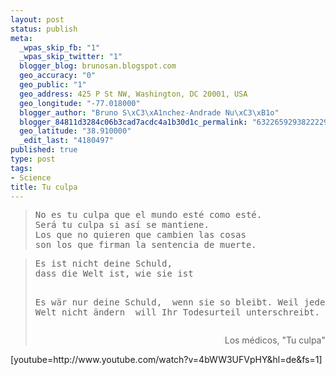 ```yaml
--- 
layout: post
status: publish
meta: 
  _wpas_skip_fb: "1"
  _wpas_skip_twitter: "1"
  blogger_blog: brunosan.blogspot.com
  geo_accuracy: "0"
  geo_public: "1"
  geo_address: 425 P St NW, Washington, DC 20001, USA
  geo_longitude: "-77.018000"
  blogger_author: "Bruno S\xC3\xA1nchez-Andrade Nu\xC3\xB1o"
  blogger_84811d3284c06b3cad7acdc4a1b30d1c_permalink: "6322659293822229442"
  geo_latitude: "38.910000"
  _edit_last: "4180497"
published: true
type: post
tags: 
- Science
title: Tu culpa
---
```

<blockquote>
<pre>No es tu culpa que el mundo esté como esté.
Será tu culpa si así se mantiene.
Los que no quieren que cambien las cosas 
son los que firman la sentencia de muerte.</pre>
</blockquote>
<blockquote>
<pre>Es ist nicht deine Schuld, 
dass die Welt ist, wie sie ist

Es wär nur deine Schuld, 
wenn sie so bleibt.
Weil jeder, der die Welt nicht ändern 
will Ihr Todesurteil unterschreibt.</pre>
<p style="text-align:right;">Los médicos, "Tu culpa"</p>
</blockquote>
[youtube=http://www.youtube.com/watch?v=4bWW3UFVpHY&amp;hl=de&amp;fs=1]

